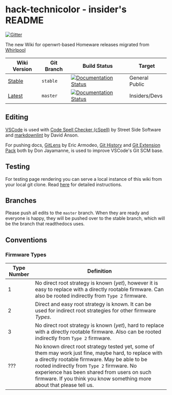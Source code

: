 # hack-technicolor - insider's README

[![Gitter](https://badges.gitter.im/Hack-Technicolor/community.svg)](https://gitter.im/Hack-Technicolor/community?utm_source=badge&utm_medium=badge&utm_campaign=pr-badge)

The new Wiki for openwrt-based Homeware releases migrated from [Whirlpool](https://whirlpool.net.au/wiki/hack_technicolor)

| Wiki Version                                        | Git Branch | Build Status | Target         |
|-----------------------------------------------------|------------|--------------|----------------|
| [Stable](https://hack-technicolor.rtfd.io)          | `stable`   | [![Documentation Status](https://readthedocs.org/projects/hack-technicolor/badge/?version=stable)](https://hack-technicolor.readthedocs.io/en/stable/?badge=stable)                | General Public |
| [Latest](https://hack-technicolor.rtfd.io/en/latest)| `master`   | [![Documentation Status](https://readthedocs.org/projects/hack-technicolor/badge/?version=latest)](https://hack-technicolor.readthedocs.io/en/stable/?badge=latest)                | Insiders/Devs  |

## Editing

[VSCode](https://code.visualstudio.com/) is used with [Code Spell Checker (cSpell)](https://marketplace.visualstudio.com/items?itemName=streetsidesoftware.code-spell-checker) by Street Side Software and [markdownlint](https://marketplace.visualstudio.com/items?itemName=DavidAnson.vscode-markdownlint) by David Anson.

For pushing docs, [GitLens](https://marketplace.visualstudio.com/items?itemName=eamodio.gitlens) by Eric Armodeo, [Git History](https://marketplace.visualstudio.com/items?itemName=donjayamanne.githistory) and [Git Extension Pack](https://marketplace.visualstudio.com/items?itemName=donjayamanne.git-extension-pack) both by Don Jayamanne, is used to improve VSCode's Git SCM base.

## Testing

For testing page rendering you can serve a local instance of this wiki from your local git clone. Read [here](Host%20this%20Locally.md) for detailed instructions.

## Branches

Please push all edits to the `master` branch. When they are ready and everyone is happy, they will be pushed over to the stable branch, which will be the branch that readthedocs uses.

## Conventions

### Firmware Types

| Type Number |     Definition     |
|-------------|--------------------|
|      1      |  No direct root strategy is known (*yet*), however it is easy to replace with a directly rootable firmware. Can also be rooted indirectly from `Type 2` firmware. |
|      2      |  Direct and easy root strategy is known. It can be used for indirect root strategies for other firmware *Types*. |
|      3      |  No direct root strategy is known (*yet*), hard to replace with a directly rootable firmware. Also can be rooted indirectly from `Type 2` firmware. |
|     ???     |   No known direct root strategy tested yet, some of them may work just fine, maybe hard, to replace with a directly rootable firmware. May be able to be rooted indirectly from `Type 2` firmware. No experience has been shared from users on such firmware. If you think you know something more about that please tell us. |
